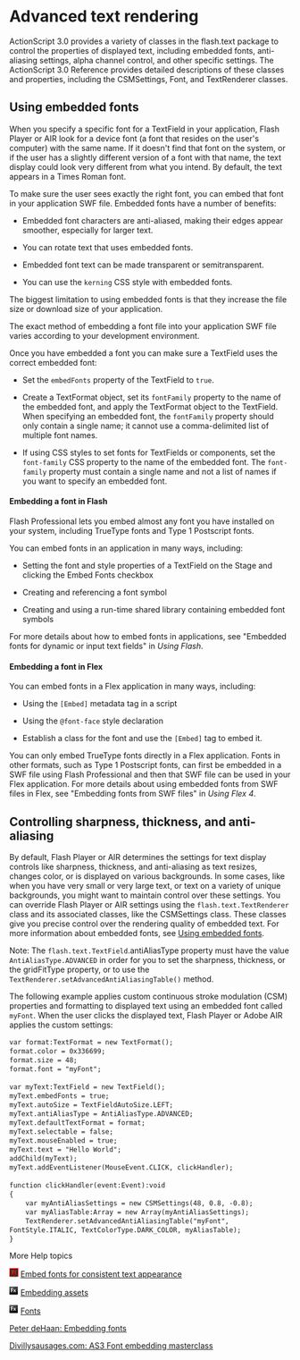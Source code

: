 # Advanced text rendering

ActionScript 3.0 provides a variety of classes in the flash.text package to
control the properties of displayed text, including embedded fonts,
anti-aliasing settings, alpha channel control, and other specific settings. The
ActionScript 3.0 Reference provides detailed descriptions of these classes and
properties, including the CSMSettings, Font, and TextRenderer classes.

## Using embedded fonts

When you specify a specific font for a TextField in your application, Flash
Player or AIR look for a device font (a font that resides on the user's
computer) with the same name. If it doesn't find that font on the system, or if
the user has a slightly different version of a font with that name, the text
display could look very different from what you intend. By default, the text
appears in a Times Roman font.

To make sure the user sees exactly the right font, you can embed that font in
your application SWF file. Embedded fonts have a number of benefits:

- Embedded font characters are anti-aliased, making their edges appear smoother,
  especially for larger text.

- You can rotate text that uses embedded fonts.

- Embedded font text can be made transparent or semitransparent.

- You can use the `kerning` CSS style with embedded fonts.

The biggest limitation to using embedded fonts is that they increase the file
size or download size of your application.

The exact method of embedding a font file into your application SWF file varies
according to your development environment.

Once you have embedded a font you can make sure a TextField uses the correct
embedded font:

- Set the `embedFonts` property of the TextField to `true`.

- Create a TextFormat object, set its `fontFamily` property to the name of the
  embedded font, and apply the TextFormat object to the TextField. When
  specifying an embedded font, the `fontFamily` property should only contain a
  single name; it cannot use a comma-delimited list of multiple font names.

- If using CSS styles to set fonts for TextFields or components, set the
  `font-family` CSS property to the name of the embedded font. The `font-family`
  property must contain a single name and not a list of names if you want to
  specify an embedded font.

#### Embedding a font in Flash

Flash Professional lets you embed almost any font you have installed on your
system, including TrueType fonts and Type 1 Postscript fonts.

You can embed fonts in an application in many ways, including:

- Setting the font and style properties of a TextField on the Stage and clicking
  the Embed Fonts checkbox

- Creating and referencing a font symbol

- Creating and using a run-time shared library containing embedded font symbols

For more details about how to embed fonts in applications, see "Embedded fonts
for dynamic or input text fields" in _Using Flash_.

#### Embedding a font in Flex

You can embed fonts in a Flex application in many ways, including:

- Using the `[Embed]` metadata tag in a script

- Using the `@font-face` style declaration

- Establish a class for the font and use the `[Embed]` tag to embed it.

You can only embed TrueType fonts directly in a Flex application. Fonts in other
formats, such as Type 1 Postscript fonts, can first be embedded in a SWF file
using Flash Professional and then that SWF file can be used in your Flex
application. For more details about using embedded fonts from SWF files in Flex,
see "Embedding fonts from SWF files" in _Using Flex 4_.

## Controlling sharpness, thickness, and anti-aliasing

By default, Flash Player or AIR determines the settings for text display
controls like sharpness, thickness, and anti-aliasing as text resizes, changes
color, or is displayed on various backgrounds. In some cases, like when you have
very small or very large text, or text on a variety of unique backgrounds, you
might want to maintain control over these settings. You can override Flash
Player or AIR settings using the `flash.text.TextRenderer` class and its
associated classes, like the CSMSettings class. These classes give you precise
control over the rendering quality of embedded text. For more information about
embedded fonts, see
[Using embedded fonts](WS8d7bb3e8da6fb92f-20050207122bd5f80cb-7fef.html).

Note: The `flash.text.TextField`.antiAliasType property must have the value
`AntiAliasType.ADVANCED` in order for you to set the sharpness, thickness, or
the gridFitType property, or to use the
`TextRenderer.setAdvancedAntiAliasingTable()` method.

The following example applies custom continuous stroke modulation (CSM)
properties and formatting to displayed text using an embedded font called
`myFont`. When the user clicks the displayed text, Flash Player or Adobe AIR
applies the custom settings:

    var format:TextFormat = new TextFormat();
    format.color = 0x336699;
    format.size = 48;
    format.font = "myFont";

    var myText:TextField = new TextField();
    myText.embedFonts = true;
    myText.autoSize = TextFieldAutoSize.LEFT;
    myText.antiAliasType = AntiAliasType.ADVANCED;
    myText.defaultTextFormat = format;
    myText.selectable = false;
    myText.mouseEnabled = true;
    myText.text = "Hello World";
    addChild(myText);
    myText.addEventListener(MouseEvent.CLICK, clickHandler);

    function clickHandler(event:Event):void
    {
    	var myAntiAliasSettings = new CSMSettings(48, 0.8, -0.8);
    	var myAliasTable:Array = new Array(myAntiAliasSettings);
    	TextRenderer.setAdvancedAntiAliasingTable("myFont", FontStyle.ITALIC, TextColorType.DARK_COLOR, myAliasTable);
    }

More Help topics

![](../../img/flashLinkIndicator.png)
[Embed fonts for consistent text appearance](https://help.adobe.com/en_US/flash/cs/using/WSb03e830bd6f770ee21a3597d124daee0526-8000.html)

![](../../img/flexLinkIndicator.png)
[Embedding assets](https://help.adobe.com/en_US/Flex/4.0/UsingSDK/WS2db454920e96a9e51e63e3d11c0bf69084-7fce.html)

![](../../img/flexLinkIndicator.png)
[Fonts](https://help.adobe.com/en_US/Flex/4.0/UsingSDK/WS2db454920e96a9e51e63e3d11c0bf69084-7f9e.html)

[Peter deHaan: Embedding fonts](http://www.adobe.com/devnet/flash/quickstart/embedding_fonts.html)

[Divillysausages.com: AS3 Font embedding masterclass](http://divillysausages.com/blog/as3_font_embedding_masterclass)
